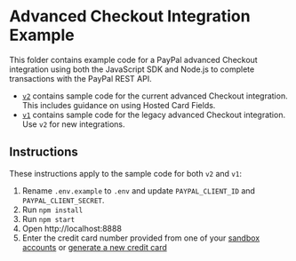 # Advanced Checkout Integration Example

This folder contains example code for a PayPal advanced Checkout integration using both the JavaScript SDK and Node.js to complete transactions with the PayPal REST API.

* [`v2`](v2/README.md) contains sample code for the current advanced Checkout integration. This includes guidance on using Hosted Card Fields.
* [`v1`](v1/README.md) contains sample code for the legacy advanced Checkout integration. Use `v2` for new integrations.

## Instructions

These instructions apply to the sample code for both `v2` and `v1`:

1. Rename `.env.example` to `.env` and update `PAYPAL_CLIENT_ID` and `PAYPAL_CLIENT_SECRET`.
2. Run `npm install`
3. Run `npm start`
4. Open http://localhost:8888
5. Enter the credit card number provided from one of your [sandbox accounts](https://developer.paypal.com/dashboard/accounts) or [generate a new credit card](https://developer.paypal.com/dashboard/creditCardGenerator)
